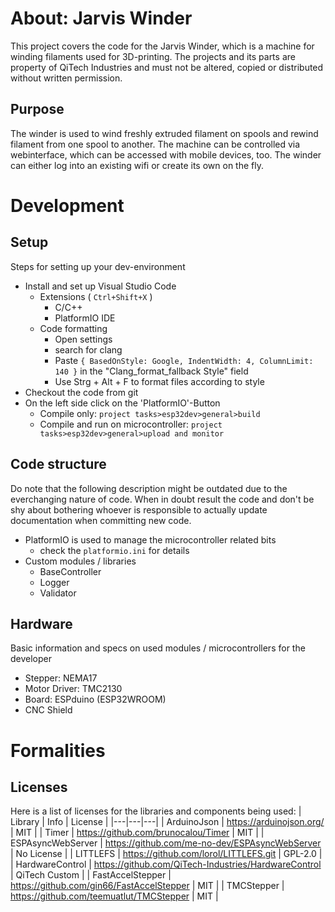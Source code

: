 # About: Jarvis Winder
This project covers the code for the Jarvis Winder, which is a machine for winding filaments used for 3D-printing. The projects and its parts are property of QiTech Industries and must not be altered, copied or distributed without written permission.
## Purpose
The winder is used to wind freshly extruded filament on spools and rewind filament from one spool to another. The machine can be controlled via webinterface, which can be accessed with mobile devices, too. The winder can either log into an existing wifi or create its own on the fly.

# Development
## Setup
Steps for setting up your dev-environment
- Install and set up Visual Studio Code
    - Extensions ( ``Ctrl+Shift+X`` )
        - C/C++
        - PlatformIO IDE
    - Code formatting
        - Open settings
        - search for clang
        - Paste ``{ BasedOnStyle: Google, IndentWidth: 4, ColumnLimit: 140 }`` in the "Clang_format_fallback Style" field
        - Use Strg + Alt + F to format files according to style
- Checkout the code from git
- On the left side click on the 'PlatformIO'-Button
    - Compile only: ``project tasks>esp32dev>general>build``
    - Compile and run on microcontroller: ``project tasks>esp32dev>general>upload and monitor``
## Code structure
Do note that the following description might be outdated due to the everchanging nature of code. When in doubt result the code and don't be shy about bothering whoever is responsible to actually update documentation when committing new code.
- PlatformIO is used to manage the microcontroller related bits
    - check the ``platformio.ini`` for details
- Custom modules / libraries
    - BaseController
    - Logger
    - Validator
## Hardware
Basic information and specs on used modules / microcontrollers for the developer
- Stepper: NEMA17
- Motor Driver: TMC2130
- Board: ESPduino (ESP32WROOM)
- CNC Shield

# Formalities
## Licenses
Here is a list of licenses for the libraries and components being used:
| Library | Info | License |
|---|---|---|
| ArduinoJson | https://arduinojson.org/ | MIT |
| Timer | https://github.com/brunocalou/Timer | MIT |
| ESPAsyncWebServer | https://github.com/me-no-dev/ESPAsyncWebServer | No License |
| LITTLEFS | https://github.com/lorol/LITTLEFS.git | GPL-2.0 |
| HardwareControl | https://github.com/QiTech-Industries/HardwareControl | QiTech Custom |
| FastAccelStepper | https://github.com/gin66/FastAccelStepper | MIT |
| TMCStepper | https://github.com/teemuatlut/TMCStepper | MIT |
